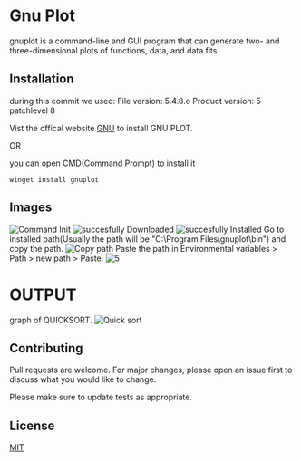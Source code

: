 # Gnu Plot

gnuplot is a command-line and GUI program that can generate two- and three-dimensional plots of functions, data, and data fits.

## Installation
during this commit we used:
File version: 5.4.8.o
Product version: 5 patchlevel 8

Vist the offical website [GNU](http://www.gnuplot.info/download.html/) to install GNU PLOT.

OR

you can open CMD(Command Prompt) to install it
```terminal
winget install gnuplot
```
## Images

![Command Init](https://github.com/Dev-ShivaPrasad/Time-Complexity_plotting/assets/88733524/59000c5a-ce23-4e79-9fcd-a37f304539d7)
![succesfully Downloaded](https://github.com/Dev-ShivaPrasad/Time-Complexity_plotting/assets/88733524/70c1336c-a06e-48ff-9775-0678bd16e8e9)
![succesfully Installed](https://github.com/Dev-ShivaPrasad/Time-Complexity_plotting/assets/88733524/768efe19-da85-414f-8d12-5e245a9128aa)
Go to installed path(Usually the path will be "C:\Program Files\gnuplot\bin") and copy the path.
![Copy path](https://github.com/Dev-ShivaPrasad/Time-Complexity_plotting/assets/88733524/a84ace35-ed2e-4507-8aae-e347a190f041)
Paste the path in Environmental variables > Path > new path > Paste.
![5](https://github.com/Dev-ShivaPrasad/Time-Complexity_plotting/assets/88733524/68727e77-e4ab-4e3a-8a0c-7ad61290ac3a)

# OUTPUT

graph of QUICKSORT.
![Quick sort](https://github.com/Dev-ShivaPrasad/Time-Complexity_plotting/assets/88733524/54c80a80-ed7f-4e81-8c02-bae6172ee68a)

## Contributing

Pull requests are welcome. For major changes, please open an issue first
to discuss what you would like to change.

Please make sure to update tests as appropriate.

## License

[MIT](https://choosealicense.com/licenses/mit/)
